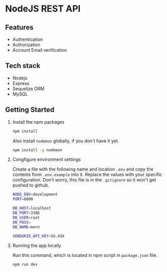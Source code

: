 # NodeJS REST API

## Features

- Authentication
- Authorization
- Account Email verification

## Tech stack

- Nodejs
- Express
- Sequelize ORM
- MySQL

## Getting Started

1. Install the npm packages

   ```bash
   npm install
   ```

   Also install `nodemon` globally, if you don't have it yet.

   ```bash
   npm install -g nodemon
   ```

2. Congfigure environment settings

   Create a file with the following name and location `.env` and copy the contents from `.env.example` into it. Replace the values with your specific configuration. Don't worry, this file is in the `.gitignore` so it won't get pushed to github.

   ```bash
   NODE_ENV=development
   PORT=8000

   DB_HOST=localhost
   DB_PORT=3306
   DB_USER=root
   DB_PASS=
   DB_NAME=mern

   SENDGRID_API_KEY=SG.XXX
   ```

3. Running the app locally

   Run this command, which is located in npm script in `package.json` file.

   ```bash
   npm run dev
   ```
